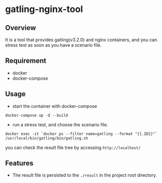 # gatling-nginx-tool

## Overview

It is a tool that provides gatling(v3.2.0) and nginx containers, and you can stress test as soon as you have a scenario file.

## Requirement
* docker
* docker-compose

## Usage

* start the container with docker-compose
```
docker-compose up -d --build
```

* run a stress test, and choose the scenario file.
```
docker exec -it `docker ps --filter name=gatling --format "{{.ID}}"` /usr/local/bin/gatling/bin/gatling.sh
```

you can check the result file tree by accessing `http://localhost/`

## Features
* The result file is persisted to the `./result` in the project root directory.
